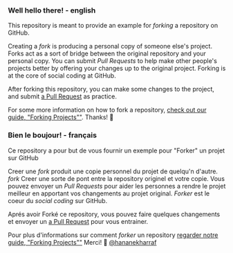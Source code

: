 
### Well hello there! - english

This repository is meant to provide an example for *forking* a repository on GitHub.

Creating a *fork* is producing a personal copy of someone else's project. Forks act as a sort of bridge between the original repository and your personal copy. You can submit *Pull Requests* to help make other people's projects better by offering your changes up to the original project. Forking is at the core of social coding at GitHub.

After forking this repository, you can make some changes to the project, and submit [a Pull Request](https://github.com/octocat/Spoon-Knife/pulls) as practice.

For some more information on how to fork a repository, [check out our guide, "Forking Projects""](http://guides.github.com/overviews/forking/). Thanks! :sparkling_heart:


### Bien le boujour!  - français

Ce repository a pour but de vous fournir un exemple pour "Forker" un projet sur GitHub

Creer une *fork* produit une copie personnel du projet de quelqu'n d'autre. *fork* Creer une sorte de pont entre la repository originel et votre copie. Vous pouvez envoyer un *Pull Requests* pour aider les personnes a rendre le projet meilleur en apportant vos changements au projet original. *Forker* est le coeur du *social coding* sur GitHub.

Aprés avoir Forké ce repository, vous pouvez faire quelques changements et envoyer un [a Pull Request](https://github.com/octocat/Spoon-Knife/pulls) pour vous entrainer.

Pour plus d'informations sur comment *forker* un repository [regarder notre guide, "Forking Projects""](http://guides.github.com/overviews/forking/) Merci! :sparkling_heart:
[@hananekharraf](https://github.com/hananekharraf)
